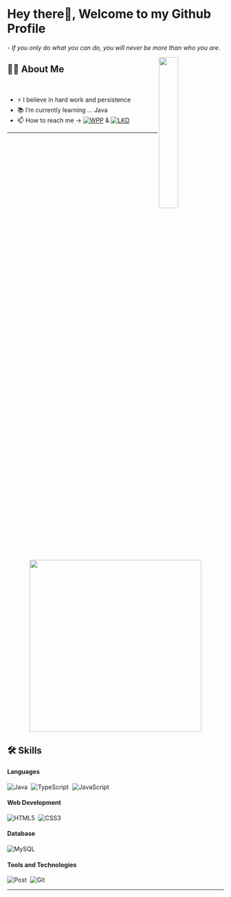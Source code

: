 # Hey there👋, Welcome to my Github Profile
  <p>- <i>If you only do what you can do, you will never be more than who you are.</i> </p>


<img src="https://media.giphy.com/media/qgQUggAC3Pfv687qPC/giphy.gif" width="30%" align="right" />

## 🙋‍♂️ About Me

</br>

- ⚡ I believe in hard work and persistence
- 📚  I’m currently learning ... Java
- 📫 How to reach me -> <a href="https://wa.me/557196694578"> ![WPP](https://img.shields.io/badge/WhatsApp-25D366?style=for-the-badge&logo=whatsapp&logoColor=white)</a> & <a href="https://www.linkedin.com/in/luis-henriquee">![LKD](https://img.shields.io/badge/LinkedIn-0077B5?style=for-the-badge&logo=linkedin&logoColor=white)</a>

<hr>
</br>
<div align="center">
 <img src="https://readme-stats.nbank.dev/api/top-langs/?username=LuissHL&layout=compact&theme=dark" style="width: 400px;">
</div>

<tr>

## 🛠️ Skills

#### Languages

![Java](https://img.shields.io/badge/java-%23ED8B00.svg?style=for-the-badge&logo=java&logoColor=white)&nbsp;
![TypeScript](https://img.shields.io/badge/typescript-%23007ACC.svg?style=for-the-badge&logo=typescript&logoColor=white)&nbsp;
![JavaScript](https://img.shields.io/badge/javascript-%23323330.svg?style=for-the-badge&logo=javascript&logoColor=%23F7DF1E)&nbsp;

#### Web Development

![HTML5](https://img.shields.io/badge/HTML5-E34F26?style=for-the-badge&logo=html5&logoColor=white)&nbsp;
![CSS3](https://img.shields.io/badge/CSS3-1572B6?style=for-the-badge&logo=css3&logoColor=white)&nbsp;

#### Database

![MySQL](https://img.shields.io/badge/MySQL-00000F?style=for-the-badge&logo=mysql&logoColor=white)&nbsp;

#### Tools and Technologies

![Post](https://img.shields.io/badge/Postman-FF6C37?style=for-the-badge&logo=postman&logoColor=white)&nbsp;
![Git](https://img.shields.io/badge/-Git-05122A?style=for-the-badge&logo=git)&nbsp;

<hr>
